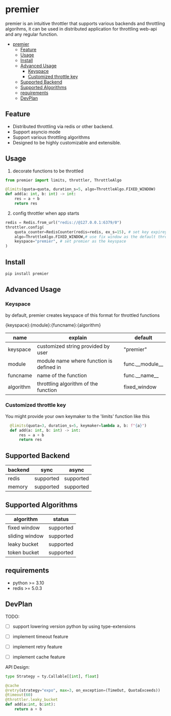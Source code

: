 # premier

premier is an intuitive throttler that supports various backends and throttling algorihms, it can be used in distributed application for throttling web-api and any regular function.

- [premier](#premier)
  - [Feature](#feature)
  - [Usage](#usage)
  - [Install](#install)
  - [Advanced Usage](#advanced-usage)
    - [Keyspace](#keyspace)
    - [Customized throttle key](#customized-throttle-key)
  - [Supported Backend](#supported-backend)
  - [Supported Algorithms](#supported-algorithms)
  - [requirements](#requirements)
  - [DevPlan](#devplan)

## Feature

- Distributed throttling via redis or other backend.
- Support asyncio mode
- Support various throttling algorithms
- Designed to be highly customizable and extensible.

## Usage

1. decorate functions to be throttled

```python
from premier import limits, throttler, ThrottleAlgo

@limits(quota=quota, duration_s=5, algo=ThrottleAlgo.FIXED_WINDOW)
def add(a: int, b: int) -> int:
    res = a + b
    return res
```

2. config throttler when app starts

```python
redis = Redis.from_url("redis://@127.0.0.1:6379/0")
throttler.config(
    quota_counter=RedisCounter(redis=redis, ex_s=15), # set key expirey to 15 seconds
    algo=ThrottleAlgo.FIXED_WINDOW,# use fix window as the default throttling algorithm
    keyspace="premier", # set premier as the keyspace
)

```

## Install

```bash
pip install premier
```

## Advanced Usage

### Keyspace

by default, premier creates keyspace of this format for throttled functions

{keyspace}:{module}:{funcname}:{algorithm}

| name | explain | default |
| -  | -  | -|
| keyspace | customized string provided by user | "premier" |
| module | module name where function is defined in | func.\_\_module__ |
| funcname | name of the function | func.\_\_name__ |
| algorithm | throttling algorithm of the function | fixed_window |

### Customized throttle key

You might provide your own keymaker to the 'limits' function like this

```python
  @limits(quota=3, duration_s=5, keymaker=lambda a, b: f"{a}")
  def add(a: int, b: int) -> int:
      res = a + b
      return res
```

## Supported Backend

| backend | sync | async |
| - | - | - |
| redis | supported | supported |
| memory | supported | supported |

## Supported Algorithms

| algorithm | status |
| - | -|
| fixed window | supported |
| sliding window | supported |
| leaky bucket | supported |
| token bucket | supported |

## requirements

- python >= 3.10
- redis >= 5.0.3


## DevPlan
TODO: 

- [ ] support lowering version python by using type-extensions

- [ ] implement timeout feature
- [ ] implement retry feature
- [ ] implement cache feature

API Design:

```python
type Strategy = ty.Callable[[int], float]

@cache
@retry(strategy="expo", max=3, on_exception=(TimeOut, QuotaExceeds))
@timeout(60)
@throttler.leaky_bucket
def add(a:int, b:int):
    return a + b
```